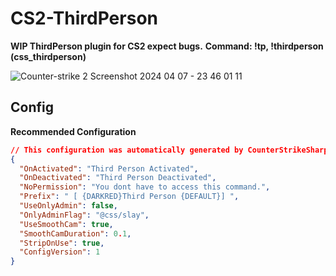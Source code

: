 # CS2-ThirdPerson
**WIP ThirdPerson plugin for CS2 expect bugs.**
**Command: !tp, !thirdperson (css_thirdperson)**

![Counter-strike 2 Screenshot 2024 04 07 - 23 46 01 11](https://github.com/UgurhanK/ThirdPerson-WIP/assets/105857708/4d65892b-aa25-4e6d-a58b-68ffb3b7aabe)

## Config
 **Recommended Configuration**
```json
// This configuration was automatically generated by CounterStrikeSharp for plugin 'ThirdPerson', at 2024/04/11 12:20:52
{
  "OnActivated": "Third Person Activated",
  "OnDeactivated": "Third Person Deactivated",
  "NoPermission": "You dont have to access this command.",
  "Prefix": " [ {DARKRED}Third Person {DEFAULT}] ",
  "UseOnlyAdmin": false,
  "OnlyAdminFlag": "@css/slay",
  "UseSmoothCam": true,
  "SmoothCamDuration": 0.1,
  "StripOnUse": true,
  "ConfigVersion": 1
}
```
